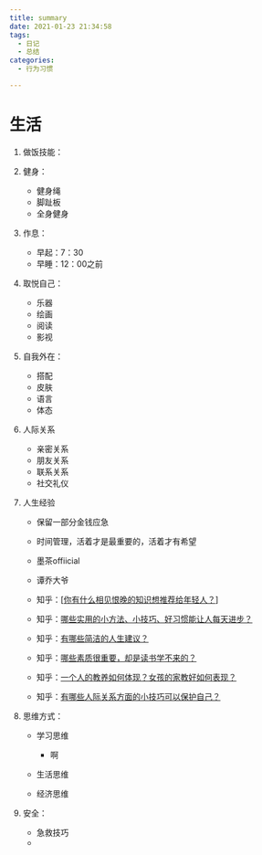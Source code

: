 ```yaml
---
title: summary
date: 2021-01-23 21:34:58
tags:
  - 日记
  - 总结
categories:
  - 行为习惯

---
```


# 生活

1. 做饭技能：

2. 健身：
   -  健身绳
   - 脚趾板
   - 全身健身

3. 作息：

   - 早起：7：30
   - 早睡：12：00之前

4. 取悦自己：

   - 乐器
   - 绘画
   - 阅读
   - 影视

5. 自我外在：

   - 搭配
   - 皮肤
   - 语言
   - 体态

6. 人际关系

   - 亲密关系
   - 朋友关系
   - 联系关系
   - 社交礼仪

7. 人生经验

   - 保留一部分金钱应急

   - 时间管理，活着才是最重要的，活着才有希望

   - 墨茶offiicial

   - 谭乔大爷

   - 知乎：[[你有什么相见恨晚的知识想推荐给年轻人？](https://www.zhihu.com/question/22238159/answer/20750109)]

   - 知乎：[哪些实用的小方法、小技巧、好习惯能让人每天进步？](https://www.zhihu.com/question/22292474/answer/54177203)

   - 知乎：[有哪些简洁的人生建议？](https://www.zhihu.com/question/19869956/answer/25204393)

   - 知乎：[哪些素质很重要，却是读书学不来的？](https://www.zhihu.com/question/28626263/answer/42743181)

   - 知乎：[一个人的教养如何体现？女孩的家教好如何表现？](https://www.zhihu.com/question/26933347/answer/46811635)

   - 知乎：[有哪些人际关系方面的小技巧可以保护自己？](https://www.zhihu.com/question/36343659/answer/68614587)

     

8. 思维方式：

   - 学习思维

     - 啊

   - 生活思维

   - 经济思维

     

9. 安全：

   - 急救技巧
   - 


